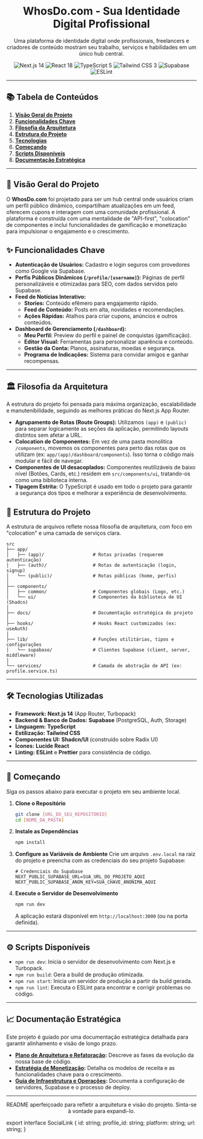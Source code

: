 <div align="center">
  <h1>WhosDo.com - Sua Identidade Digital Profissional</h1>
  <p>Uma plataforma de identidade digital onde profissionais, freelancers e criadores de conteúdo mostram seu trabalho, serviços e habilidades em um único hub central.</p>

  <!-- Badges -->
  <p>
    <img src="https://img.shields.io/badge/Next.js-14-black.svg?style=flat-square&logo=next.js" alt="Next.js 14">
    <img src="https://img.shields.io/badge/React-18-blue.svg?style=flat-square&logo=react" alt="React 18">
    <img src="https://img.shields.io/badge/TypeScript-5-blue.svg?style=flat-square&logo=typescript" alt="TypeScript 5">
    <img src="https://img.shields.io/badge/Tailwind_CSS-3-38B2AC.svg?style=flat-square&logo=tailwind-css" alt="Tailwind CSS 3">
    <img src="https://img.shields.io/badge/Supabase-DB_%26_Auth-3ECF8E.svg?style=flat-square&logo=supabase" alt="Supabase">
    <img src="https://img.shields.io/badge/eslint-8-4B32C3.svg?style=flat-square&logo=eslint" alt="ESLint">
  </p>
</div>

---

## 📚 Tabela de Conteúdos

1.  [**Visão Geral do Projeto**](#-visão-geral-do-projeto)
2.  [**Funcionalidades Chave**](#-funcionalidades-chave)
3.  [**Filosofia da Arquitetura**](#-filosofia-da-arquitetura)
4.  [**Estrutura do Projeto**](#-estrutura-do-projeto)
5.  [**Tecnologias**](#️-tecnologias-utilizadas)
6.  [**Começando**](#-começando)
7.  [**Scripts Disponíveis**](#-scripts-disponíveis)
8.  [**Documentação Estratégica**](#-documentação-estratégica)

---

## 🚀 Visão Geral do Projeto

O **WhosDo.com** foi projetado para ser um hub central onde usuários criam um perfil público dinâmico, compartilham atualizações em um feed, oferecem cupons e interagem com uma comunidade profissional. A plataforma é construída com uma mentalidade de "API-first", "colocation" de componentes e inclui funcionalidades de gamificação e monetização para impulsionar o engajamento e o crescimento.

## ✨ Funcionalidades Chave

*   **Autenticação de Usuários:** Cadastro e login seguros com provedores como Google via Supabase.
*   **Perfis Públicos Dinâmicos (`/profile/[username]`):** Páginas de perfil personalizáveis e otimizadas para SEO, com dados servidos pelo Supabase.
*   **Feed de Notícias Interativo:**
    *   **Stories:** Conteúdo efêmero para engajamento rápido.
    *   **Feed de Conteúdo:** Posts em alta, novidades e recomendações.
    *   **Ações Rápidas:** Atalhos para criar cupons, anúncios e outros conteúdos.
*   **Dashboard de Gerenciamento (`/dashboard`):**
    *   **Meu Perfil:** Preview do perfil e painel de conquistas (gamificação).
    *   **Editor Visual:** Ferramentas para personalizar aparência e conteúdo.
    *   **Gestão da Conta:** Planos, assinaturas, moedas e segurança.
    *   **Programa de Indicações:** Sistema para convidar amigos e ganhar recompensas.

---

## 🏛️ Filosofia da Arquitetura

A estrutura do projeto foi pensada para máxima organização, escalabilidade e manutenibilidade, seguindo as melhores práticas do Next.js App Router.

*   **Agrupamento de Rotas (Route Groups):** Utilizamos `(app)` e `(public)` para separar logicamente as seções da aplicação, permitindo layouts distintos sem afetar a URL.
*   **Colocation de Componentes:** Em vez de uma pasta monolítica `/components`, movemos os componentes para perto das rotas que os utilizam (ex: `app/(app)/dashboard/components`). Isso torna o código mais modular e fácil de navegar.
*   **Componentes de UI desacoplados:** Componentes reutilizáveis de baixo nível (Botões, Cards, etc.) residem em `src/components/ui`, tratando-os como uma biblioteca interna.
*   **Tipagem Estrita:** O TypeScript é usado em todo o projeto para garantir a segurança dos tipos e melhorar a experiência de desenvolvimento.

## 📁 Estrutura do Projeto

A estrutura de arquivos reflete nossa filosofia de arquitetura, com foco em "colocation" e uma camada de serviços clara.

```
src
├── app/
│   ├── (app)/                  # Rotas privadas (requerem autenticação)
│   ├── (auth)/                 # Rotas de autenticação (login, signup)
│   └── (public)/               # Rotas públicas (home, perfis)
│
├── components/
│   ├── common/                 # Componentes globais (Logo, etc.)
│   └── ui/                     # Componentes da biblioteca de UI (Shadcn)
│
├── docs/                       # Documentação estratégica do projeto
│
├── hooks/                      # Hooks React customizados (ex: useAuth)
│
├── lib/                        # Funções utilitárias, tipos e configurações
│   └── supabase/               # Clientes Supabase (client, server, middleware)
│
└── services/                   # Camada de abstração de API (ex: profile.service.ts)
```

---

## 🛠️ Tecnologias Utilizadas

*   **Framework:** **Next.js 14** (App Router, Turbopack)
*   **Backend & Banco de Dados:** **Supabase** (PostgreSQL, Auth, Storage)
*   **Linguagem:** **TypeScript**
*   **Estilização:** **Tailwind CSS**
*   **Componentes UI:** **Shadcn/UI** (construído sobre Radix UI)
*   **Ícones:** **Lucide React**
*   **Linting:** **ESLint** e **Prettier** para consistência de código.

---

## 🚀 Começando

Siga os passos abaixo para executar o projeto em seu ambiente local.

1.  **Clone o Repositório**
    ```bash
    git clone [URL_DO_SEU_REPOSITÓRIO]
    cd [NOME_DA_PASTA]
    ```

2.  **Instale as Dependências**
    ```bash
    npm install
    ```

3.  **Configure as Variáveis de Ambiente**
    Crie um arquivo `.env.local` na raiz do projeto e preencha com as credenciais do seu projeto Supabase:
    ```env
    # Credenciais do Supabase
    NEXT_PUBLIC_SUPABASE_URL=SUA_URL_DO_PROJETO_AQUI
    NEXT_PUBLIC_SUPABASE_ANON_KEY=SUA_CHAVE_ANONIMA_AQUI
    ```

4.  **Execute o Servidor de Desenvolvimento**
    ```bash
    npm run dev
    ```
    A aplicação estará disponível em `http://localhost:3000` (ou na porta definida).

---

## ⚙️ Scripts Disponíveis

*   `npm run dev`: Inicia o servidor de desenvolvimento com Next.js e Turbopack.
*   `npm run build`: Gera a build de produção otimizada.
*   `npm run start`: Inicia um servidor de produção a partir da build gerada.
*   `npm run lint`: Executa o ESLint para encontrar e corrigir problemas no código.

---

## 📈 Documentação Estratégica

Este projeto é guiado por uma documentação estratégica detalhada para garantir alinhamento e visão de longo prazo.

*   **[Plano de Arquitetura e Refatoração](./docs/architectural-refactoring-plan.md):** Descreve as fases da evolução da nossa base de código.
*   **[Estratégia de Monetização](./docs/monetization-strategy.md):** Detalha os modelos de receita e as funcionalidades chave para o crescimento.
*   **[Guia de Infraestrutura e Operações](./docs/infrastructure-and-operations-guide.md):** Documenta a configuração de servidores, Supabase e o processo de deploy.

---

<div align="center">
  <p>README aperfeiçoado para refletir a arquitetura e visão do projeto. Sinta-se à vontade para expandi-lo.</p>
</div>

export interface SocialLink {
  id: string;
  profile_id: string;
  platform: string;
  url: string;
}
